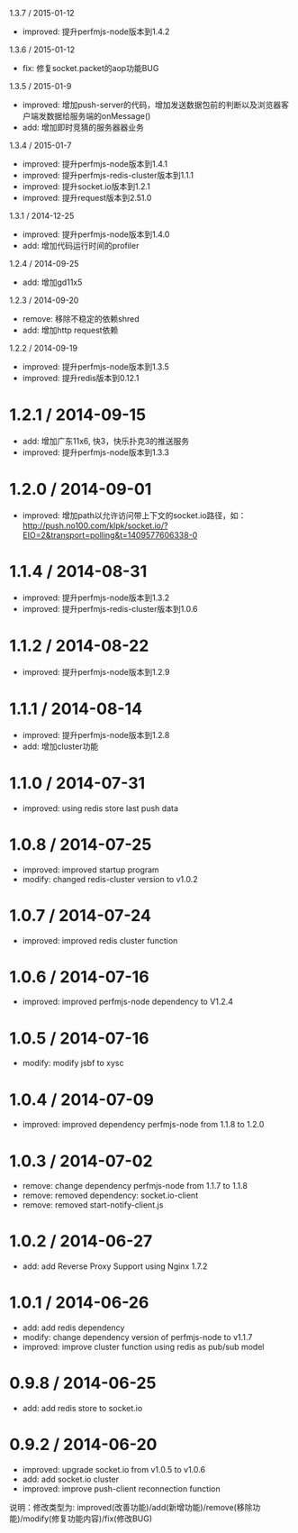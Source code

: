 1.3.7 / 2015-01-12
* improved: 提升perfmjs-node版本到1.4.2

1.3.6 / 2015-01-12
* fix: 修复socket.packet的aop功能BUG

1.3.5 / 2015-01-9
* improved: 增加push-server的代码，增加发送数据包前的判断以及浏览器客户端发数据给服务端的onMessage()
* add: 增加即时竞猜的服务器器业务

1.3.4 / 2015-01-7
 * improved: 提升perfmjs-node版本到1.4.1
 * improved: 提升perfmjs-redis-cluster版本到1.1.1
 * improved: 提升socket.io版本到1.2.1
 * improved: 提升request版本到2.51.0

1.3.1 / 2014-12-25
 * improved: 提升perfmjs-node版本到1.4.0
 * add: 增加代码运行时间的profiler

1.2.4 / 2014-09-25
 * add: 增加gd11x5

1.2.3 / 2014-09-20
 * remove: 移除不稳定的依赖shred
 * add: 增加http request依赖

1.2.2 / 2014-09-19
 * improved: 提升perfmjs-node版本到1.3.5
 * improved: 提升redis版本到0.12.1

1.2.1 / 2014-09-15
==================
 * add: 增加广东11x6, 快3，快乐扑克3的推送服务
 * improved: 提升perfmjs-node版本到1.3.3

1.2.0 / 2014-09-01
==================
 * improved: 增加path以允许访问带上下文的socket.io路径，如：http://push.no100.com/klpk/socket.io/?EIO=2&transport=polling&t=1409577606338-0

1.1.4 / 2014-08-31
==================
 * improved: 提升perfmjs-node版本到1.3.2
 * improved: 提升perfmjs-redis-cluster版本到1.0.6

1.1.2 / 2014-08-22
==================
 * improved: 提升perfmjs-node版本到1.2.9

1.1.1 / 2014-08-14
==================
 * improved: 提升perfmjs-node版本到1.2.8
 * add: 增加cluster功能

1.1.0 / 2014-07-31
==================
 * improved: using redis store last push data

1.0.8 / 2014-07-25
==================
 * improved: improved startup program
 * modify: changed redis-cluster version to v1.0.2

1.0.7 / 2014-07-24
==================
 * improved: improved redis cluster function

1.0.6 / 2014-07-16
==================
 * improved: improved perfmjs-node dependency to V1.2.4

1.0.5 / 2014-07-16
==================
 * modify: modify jsbf to xysc

1.0.4 / 2014-07-09
==================
 * improved: improved dependency perfmjs-node from 1.1.8 to 1.2.0

1.0.3 / 2014-07-02
==================
 * remove: change dependency perfmjs-node from 1.1.7 to 1.1.8
 * remove: removed dependency: socket.io-client
 * remove: removed start-notify-client.js

1.0.2 / 2014-06-27
==================
 * add: add Reverse Proxy Support using Nginx 1.7.2

1.0.1 / 2014-06-26
==================
 * add: add redis dependency
 * modify: change dependency version of perfmjs-node to v1.1.7
 * improved: improve cluster function using redis as pub/sub model

0.9.8 / 2014-06-25
==================
 * add:  add redis store to socket.io

0.9.2 / 2014-06-20
==================
 * improved: upgrade socket.io from v1.0.5 to v1.0.6
 * add:  add socket.io cluster
 * improved: improve push-client reconnection function

说明：修改类型为: improved(改善功能)/add(新增功能)/remove(移除功能)/modify(修复功能内容)/fix(修改BUG)
